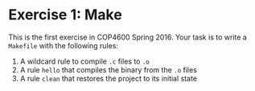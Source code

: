 Exercise 1: Make
================

This is the first exercise in COP4600 Spring 2016. Your task is
to write a `Makefile` with the following rules:

1. A wildcard rule to compile `.c` files to `.o`
2. A rule `hello` that compiles the binary from the `.o` files
3. A rule `clean` that restores the project to its initial state
